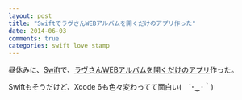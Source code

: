 ```yaml
---
layout: post
title: "SwiftでラヴさんWEBアルバムを開くだけのアプリ作った"
date: 2014-06-03
comments: true
categories: swift love stamp
---
```


昼休みに、[Swift](https://developer.apple.com/swift/)で、[ラヴさんWEBアルバムを開くだけのアプリ](https://github.com/mono0926/SwiftSample)作った。

Swiftもそうだけど、Xcode 6も色々変わってて面白い(　´･‿･｀)
